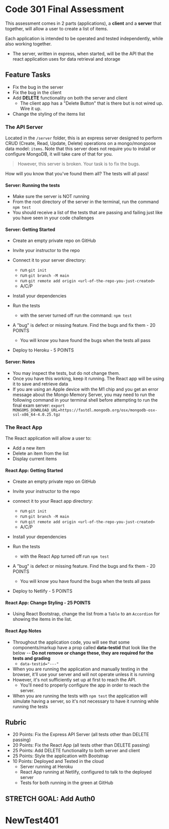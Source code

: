 # Code 301 Final Assessment

This assessment comes in 2 parts (applications), a **client** and a **server** that together, will allow a user to create a list of items.

Each application is intended to be operated and tested independently, while also working together.

- The server, written in express, when started, will be the API that the react application uses for data retrieval and storage

## Feature Tasks

- Fix the bug in the server
- Fix the bug in the client
- Add **DELETE** functionality on both the server and client
  - The client app has a "Delete Button" that is there but is not wired up. Wire it up.
- Change the styling of the items list

### The API Server

Located in the `/server` folder, this is an express server designed to perform CRUD (Create, Read, Update, Delete) operations on a mongo/mongoose data model: `items`. Note that this server does not require you to install or configure MongoDB, it will take care of that for you.

> However, this server is broken. Your task is to fix the bugs.

How will you know that you've found them all? The tests will all pass!

#### Server: Running the tests

- Make sure the server is NOT running
- From the root directory of the server in the terminal, run the command `npm test`
- You should receive a list of the tests that are passing and failing just like you have seen in your code challenges

#### Server: Getting Started

- Create an empty private repo on GitHub
- Invite your instructor to the repo
- Connect it to your server directory:
  - run `git init`
  - run `git branch -M main`
  - run `git remote add origin <url-of-the-repo-you-just-created>`
  - A/C/P

- Install your dependencies
- Run the tests
  - with the server turned off run the command: `npm test`
- A "bug" is defect or missing feature. Find the bugs and fix them - 20 POINTS
  - You will know you have found the bugs when the tests all pass
- Deploy to Heroku - 5 POINTS

#### Server: Notes

- You may inspect the tests, but do not change them.
- Once you have this working, keep it running. The React app will be using it to save and retrieve data
- If you are using an Apple device with the M1 chip and you get an error message about the Mongo Memory Server, you may need to run the following command in your terminal shell before attempting to run the final exam server:
`export MONGOMS_DOWNLOAD_URL=https://fastdl.mongodb.org/osx/mongodb-osx-ssl-x86_64-4.0.25.tgz`

### The React App

The React application will allow a user to:

- Add a new item
- Delete an item from the list
- Display current items

#### React App: Getting Started

- Create an empty private repo on GitHub
- Invite your instructor to the repo
- connect it to your React app directory:
  - run `git init`
  - run `git branch -M main`
  - run `git remote add origin <url-of-the-repo-you-just-created>`
  - A/C/P

- Install your dependencies
- Run the tests
  - with the React App turned off run `npm test`
- A "bug" is defect or missing feature. Find the bugs and fix them - 20 POINTS
  - You will know you have found the bugs when the tests all pass
- Deploy to Netlify - 5 POINTS

#### React App: Change Styling - 25 POINTS

- Using React Bootstrap, change the list from a `Table` to an `Accordion` for showing the items in the list.

#### React App Notes

- Throughout the application code, you will see that some components/markup have a prop called **data-testid** that look like the below -- **Do not remove or change these, they are required for the tests and grading**
  - ```data-testid="---"```
- When you are running the application and manually testing in the browser, it'll use your server and will not operate unless it is running
- However, it's not sufficiently set up at first to reach the API.
  - You'll need to properly configure the app in order to reach the server.
- When you are running the tests with `npm test` the application will simulate having a server, so it's not necessary to have it running while running the tests

## Rubric

- 20 Points: Fix the Express API Server (all tests other than DELETE passing)
- 20 Points: Fix the React App (all tests other than DELETE passing)
- 25 Points: Add DELETE functionality to both server and client
- 25 Points: Style the application with Bootstrap
- 10 Points: Deployed and Tested in the cloud
  - Server running at Heroku
  - React App running at Netlify, configured to talk to the deployed server
  - Tests for both running in the green at GitHub

## STRETCH GOAL: Add Auth0
# NewTest401
